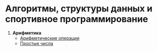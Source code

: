 # Алгоритмы, структуры данных и спортивное программирование

1. **Арифметика**
   - [Арифметические операции](./arithmetic/arithmetic)
   - [Простые числа](./arithmetic/primes.md)
